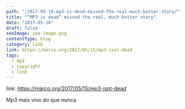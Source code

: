 ```yaml
---
path: "/2017-05-16-mp3-is-dead-missed-the-real-much-better-story/"
title: "“MP3 is dead” missed the real, much better story"
date: "2017-05-16"
draft: false
seoImage: seo-image.png
contentType: blog
category: link
link: https://marco.org/2017/05/15/mp3-isnt-dead
tags:
  - mp3
  - copyright
  - link
---
```


link: https://marco.org/2017/05/15/mp3-isnt-dead

Mp3 mais vivo do que nunca
